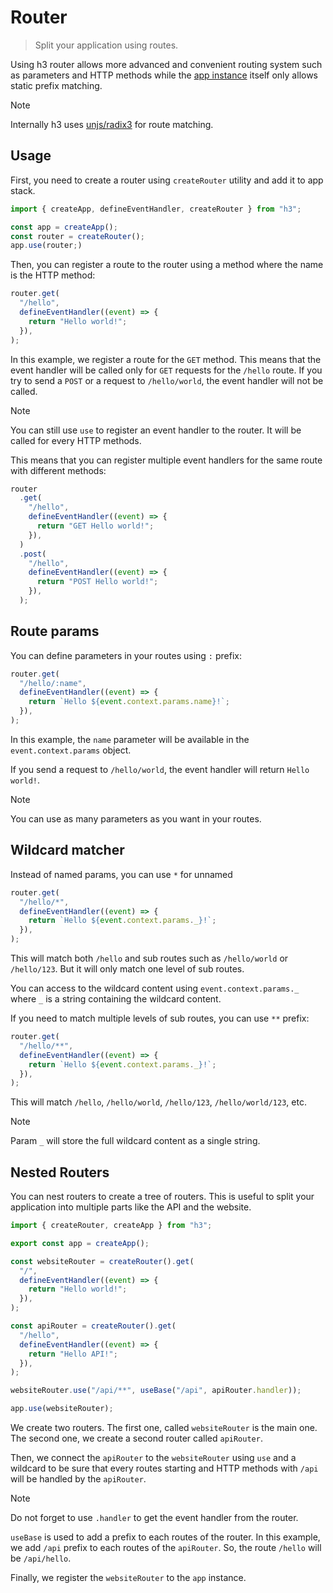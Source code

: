 # Router

> Split your application using routes.

Using h3 router allows more advanced and convenient routing system such as parameters and HTTP methods while the [app instance](/guide/app) itself only allows static prefix matching.

> [!NOTE]
> Internally h3 uses [unjs/radix3](https://radix3.unjs.io) for route matching.

## Usage

First, you need to create a router using `createRouter` utility and add it to app stack.

```js
import { createApp, defineEventHandler, createRouter } from "h3";

const app = createApp();
const router = createRouter();
app.use(router;)
```

Then, you can register a route to the router using a method where the name is the HTTP method:

```js
router.get(
  "/hello",
  defineEventHandler((event) => {
    return "Hello world!";
  }),
);
```

In this example, we register a route for the `GET` method. This means that the event handler will be called only for `GET` requests for the `/hello` route. If you try to send a `POST` or a request to `/hello/world`, the event handler will not be called.

> [!NOTE]
> You can still use `use` to register an event handler to the router. It will be called for every HTTP methods.

This means that you can register multiple event handlers for the same route with different methods:

```js
router
  .get(
    "/hello",
    defineEventHandler((event) => {
      return "GET Hello world!";
    }),
  )
  .post(
    "/hello",
    defineEventHandler((event) => {
      return "POST Hello world!";
    }),
  );
```

## Route params

You can define parameters in your routes using `:` prefix:

```js
router.get(
  "/hello/:name",
  defineEventHandler((event) => {
    return `Hello ${event.context.params.name}!`;
  }),
);
```

In this example, the `name` parameter will be available in the `event.context.params` object.

If you send a request to `/hello/world`, the event handler will return `Hello world!`.

> [!NOTE]
> You can use as many parameters as you want in your routes.

## Wildcard matcher

Instead of named params, you can use `*` for unnamed

```js
router.get(
  "/hello/*",
  defineEventHandler((event) => {
    return `Hello ${event.context.params._}!`;
  }),
);
```

This will match both `/hello` and sub routes such as `/hello/world` or `/hello/123`. But it will only match one level of sub routes.

You can access to the wildcard content using `event.context.params._` where `_` is a string containing the wildcard content.

If you need to match multiple levels of sub routes, you can use `**` prefix:

```js
router.get(
  "/hello/**",
  defineEventHandler((event) => {
    return `Hello ${event.context.params._}!`;
  }),
);
```

This will match `/hello`, `/hello/world`, `/hello/123`, `/hello/world/123`, etc.

> [!NOTE]
> Param `_` will store the full wildcard content as a single string.

## Nested Routers

You can nest routers to create a tree of routers. This is useful to split your application into multiple parts like the API and the website.

```js
import { createRouter, createApp } from "h3";

export const app = createApp();

const websiteRouter = createRouter().get(
  "/",
  defineEventHandler((event) => {
    return "Hello world!";
  }),
);

const apiRouter = createRouter().get(
  "/hello",
  defineEventHandler((event) => {
    return "Hello API!";
  }),
);

websiteRouter.use("/api/**", useBase("/api", apiRouter.handler));

app.use(websiteRouter);
```

We create two routers. The first one, called `websiteRouter` is the main one. The second one, we create a second router called `apiRouter`.

Then, we connect the `apiRouter` to the `websiteRouter` using `use` and a wildcard to be sure that every routes starting and HTTP methods with `/api` will be handled by the `apiRouter`.

> [!NOTE]
> Do not forget to use `.handler` to get the event handler from the router.

`useBase` is used to add a prefix to each routes of the router. In this example, we add `/api` prefix to each routes of the `apiRouter`. So, the route `/hello` will be `/api/hello`.

Finally, we register the `websiteRouter` to the `app` instance.
